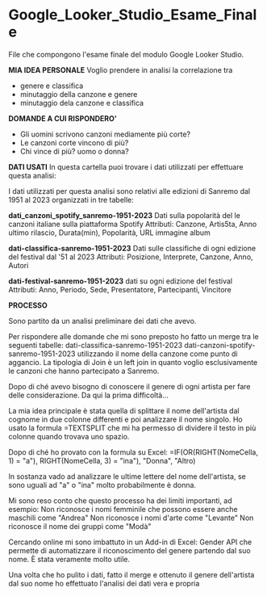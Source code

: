 # Google_Looker_Studio_Esame_Finale
File che compongono l'esame finale del modulo Google Looker Studio.

**MIA IDEA PERSONALE**
  Voglio prendere in analisi la correlazione tra
  - genere e classifica
  - minutaggio della canzone e genere
  - minutaggio dela canzone e classifica

**DOMANDE A CUI RISPONDERO'**
  - Gli uomini scrivono canzoni mediamente più corte?
  - Le canzoni corte vincono di più?
  - Chi vince di più? uomo o donna?

**DATI USATI**
  In questa cartella puoi trovare i dati utilizzati per effettuare questa analisi:
  
  I dati utilizzati per questa analisi sono relativi alle edizioni di Sanremo dal 1951 al 2023 organizzati in tre tabelle:
  
  **dati_canzoni_spotify_sanremo-1951-2023**
      Dati sulla popolarità del le canzoni italiane sulla piattaforma Spotify
      Attributi: Canzone, Artis5ta, Anno ultimo rilascio, Durata(min), Popolarità, URL immagine album
  
  **dati-classifica-sanremo-1951-2023**
      Dati sulle classifiche di ogni edizione del festival dal '51 al 2023
      Attributi: Posizione, Interprete, Canzone, Anno, Autori
  
  **dati-festival-sanremo-1951-2023**
    	dati su ogni edizione del festival 
    	Attributi: Anno, Periodo, Sede, Presentatore, Partecipanti, Vincitore


**PROCESSO**

  Sono partito da un analisi preliminare dei dati che avevo.
  
  Per rispondere alle domande che mi sono preposto ho fatto un merge tra le seguenti tabelle:
  dati-classifica-sanremo-1951-2023
  dati-canzoni-spotify-sanremo-1951-2023
  utilizzando il nome della canzone come punto di aggancio.
  La tipologia di Join è un left join in quanto voglio esclusivamente le canzoni che hanno partecipato a Sanremo.
  
  Dopo di ché avevo bisogno di conoscere il genere di ogni artista per fare delle considerazione.
  Da qui la prima difficoltà...
  
  La mia idea principale è stata quella di splittare il nome dell'artista dal cognome in due colonne differenti e poi analizzare il nome singolo.
  Ho usato la formula =TEXTSPLIT che mi ha permesso di dividere il testo in più colonne quando trovava uno spazio.
  
  Dopo di ché ho provato con la formula su Excel:
  =IF(OR(RIGHT(NomeCella, 1) = "a"), RIGHT(NomeCella, 3) = "ina"), "Donna", "Altro)
  
  In sostanza vado ad analizzare le ultime lettere del nome dell'artista, se sono uguali ad "a" o "ina" molto probabilmente è donna.
  
  Mi sono reso conto che questo processo ha dei limiti importanti, ad esempio:
  Non riconosce i nomi femminile che possono essere anche maschili come "Andrea"
  Non riconosce i nomi d'arte come "Levante"
  Non riconosce il nome dei gruppi come "Modà"
  
  Cercando online mi sono imbattuto in un Add-in di Excel:
  Gender API che permette di automatizzare il riconoscimento del genere partendo dal suo nome.
  È stata veramente molto utile.
  
  Una volta che ho pulito i dati, fatto il merge e ottenuto il genere dell'artista dal suo nome ho effettuato l'analisi dei dati vera e propria

